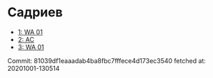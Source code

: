# Садриев
- [1: WA 01](1.md)
- [2: AC](2.md)
- [3: WA 01](3.md)

Commit: 81039df1eaaadab4ba8fbc7fffece4d173ec3540
 fetched at: 20201001-130514
